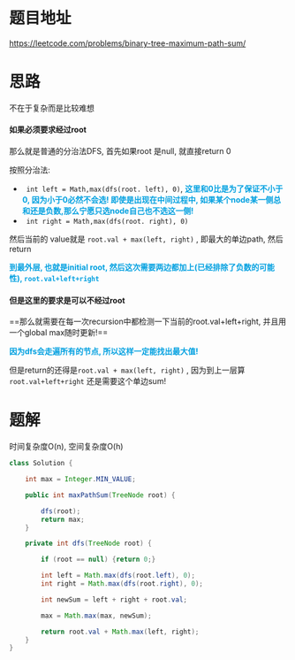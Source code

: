 # 题目地址

https://leetcode.com/problems/binary-tree-maximum-path-sum/

# 思路

不在于复杂而是比较难想

#### 如果必须要求经过root

那么就是普通的分治法DFS, 首先如果root 是null, 就直接return 0

按照分治法:

+ ` int left = Math,max(dfs(root. left), 0)`, <font color = grape>**这里和0比是为了保证不小于0, 因为小于0必然不会选! 即使是出现在中间过程中, 如果某个node某一侧总和还是负数,那么宁愿只选node自己也不选这一侧!**</font>  
+ ` int right = Math,max(dfs(root. right), 0)`

然后当前的 value就是 `root.val + max(left, right)` , 即最大的单边path, 然后return

<font color = grape>**到最外层, 也就是initial root, 然后这次需要两边都加上(已经排除了负数的可能性), `root.val+left+right`**</font>

#### 但是这里的要求是可以不经过root

==那么就需要在每一次recursion中都检测一下当前的root.val+left+right, 并且用一个global max随时更新!==

<font color = grape>**因为dfs会走遍所有的节点, 所以这样一定能找出最大值!**</font> 

但是return的还得是`root.val + max(left, right)` ,  因为到上一层算`root.val+left+right` 还是需要这个单边sum!



# 题解

时间复杂度O(n), 空间复杂度O(h)

```java
class Solution {

    int max = Integer.MIN_VALUE;

    public int maxPathSum(TreeNode root) {

        dfs(root);
        return max; 
    }

    private int dfs(TreeNode root) {

        if (root == null) {return 0;}

        int left = Math.max(dfs(root.left), 0);
        int right = Math.max(dfs(root.right), 0);

        int newSum = left + right + root.val;

        max = Math.max(max, newSum);

        return root.val + Math.max(left, right);
    }
}
```

